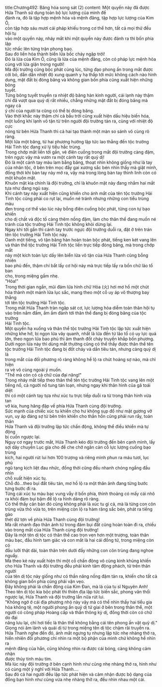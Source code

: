 title:Chương492: Băng hỏa song sát (2)
content:
Một quyền này đã được Hứa Thanh sử dụng toàn bộ lực lượng của mình để<br>đánh ra, đó là tập hợp mệnh hỏa và mệnh đăng, tập hợp lực lượng của Kim Ô,<br>còn tập hợp sáu mươi cái pháp khiếu trong cơ thể hơn, tất cả mọi thứ đều hội tụ<br>vào một quyền này, nháy mắt khi một quyền này được đánh ra thì bốn phía lập<br>tức nhấc lên từng trận phong bạo.<br>Sau đó liền hóa thành biển lửa bốc cháy ngập trời!<br>Đó là lửa của Kim Ô, cũng là lửa của mệnh đăng, còn có pháp lực mệnh hỏa<br>cùng với lửa giận trong người!<br>Mà đội trưởng cũng bộc phát cùng lúc, từng đạo phong ấn trong mắt được<br>cởi bỏ, dần dần nhiệt độ xung quanh y hạ thấp tới mức không cách nào hình<br>dung, mặt đất bị đóng băng và không gian bốn phía cũng xuất hiện những bông<br>tuyết.<br>Từng bông tuyết truyền ra nhiệt độ băng hàn kinh người, cái lạnh này thậm<br>chí đã vượt qua quỷ dị rất nhiều, chẳng những mặt đất bị đóng băng mà ngay cả<br>ý chí của người ta cũng có thể bị đóng băng.<br>Vào thời khắc này thậm chí cả bầu trời cũng xuất hiện dấu hiệu biến hóa,<br>một luồng khí lạnh vô tận từ trên người đội trưởng tản ra, cùng với nhiệt độ cực<br>nóng từ bên Hứa Thanh thì cả hai tạo thành một màn so sánh vô cùng rõ ràng.<br>Một lửa một băng, từ hai phương hướng lập tức lao thẳng đến tộc trưởng<br>Hải Tinh tộc đang xử lý tiểu hắc trùng.<br>Trong chớp mắt liền tới gần, vẻ điên cuồng trong mắt đội trưởng càng đậm,<br>trên ngực vậy mà vươn ra một cánh tay rất quỷ dị!<br>Đó là một cánh tay màu lam bằng băng, thoạt nhìn không giống như là tay<br>của nhân tộc, ở bên trên mọc đầy gai xương sắc bén nhìn thấy mà giật mình,<br>đồng thời khi bàn tay này mở ra, vậy mà trong lòng bàn tay thình lình còn có<br>một khuôn mặt.<br>Khuôn mặt kia chính là đội trưởng, chỉ là khuôn mặt này đang nhắm hai mắt<br>tựa như đang ngủ say.<br>Khi cánh tay này xuất hiện cũng khiến cho ánh mắt của tên tộc trưởng Hải<br>Tinh tộc cũng phải co rụt lại, muốn né tránh nhưng những con tiểu trùng màu<br>đen trong cơ thể vào lúc này bỗng điên cuồng bộc phát, từng con tự bạo khiến<br>cho dị chất và độc tố càng thêm nồng đậm, làm cho thân thể đang muốn né<br>tránh của tộc trưởng Hải Tinh tộc không khỏi dừng lại.<br>Ngay khi tới gần thì cánh tay trước ngực đội trưởng duỗi ra, đặt ở trên trán<br>tên tộc trưởng Hải Tinh tộc này.<br>Oanh một tiếng, vô tận băng hàn hoàn toàn bộc phát, tiếng ken két vang lên<br>và thân thể tộc trưởng Hải Tinh tộc liền trực tiếp đóng băng, mà trong chớp mắt<br>này một kích toàn lực dấy lên biển lửa vô tận của Hứa Thanh cũng bỗng nhiên<br>bao phủ đến, thậm chí bắt lấy cơ hội này mà trực tiếp lấy ra bốn chữ lão tổ ban<br>cho, trong miệng gầm nhẹ.<br>"Hỏa!"<br>Trong thời gian ngắn, mũi đám lửa hình chữ Hỏa (火) hơi mơ hồ một chút<br>hóa thành một mảnh lửa lục sắc, mang theo một cỗ uy áp vô thượng bay thẳng<br>tới tên tộc trưởng Hải Tinh tộc.<br>Trong mắt Hứa Thanh tràn ngập sát cơ, lực lượng hỏa diễm toàn thân hội tụ<br>vào trên nắm đấm, ầm ầm đánh tới thân thể đang bị đóng băng của tộc trưởng<br>Hải Tinh tộc.<br>Một quyền hạ xuống và thân thể tộc trưởng Hải Tinh tộc lập tức xuất hiện<br>những khe hở, bị ngọn lửa vây quanh, nhất là lửa đến từ lão tổ có uy lực quá<br>lớn, theo ngọn lửa bao phủ thì âm thanh đốt cháy truyền khắp bốn phương.<br>Dưới ngọn lửa này thì dùng mắt thường cũng có thể thấy được thân thể tên<br>tộc trưởng Hải Tinh tộc đang bị đốt cháy và dần tiêu tán, nhưng càng quỷ dị là<br>trong mắt của đối phương rõ ràng không hề lộ ra chút hoảng sợ nào, mà chỉ hiện<br>ra vẻ vô cùng ngoài ý muốn.<br>"Thế mà còn có cả chữ của đại năng!"<br>Trong nháy mắt tiếp theo thân thể tên tộc trưởng Hải Tinh tộc vang lên một<br>tiếng nổ, cả người nổ tung tán loạn, nhưng ngay khi thân hình của gã toái diệt<br>thì có một cánh tay tựa như xúc tu trực tiếp duỗi ra từ trong thân hình vừa tan<br>vỡ kia, hung hăng đập về phía Hứa Thanh cùng đội trưởng.<br>Sức mạnh của chiếc xúc tu khiến cho hư không sụp đổ như mặt gương vỡ<br>vụn, uy áp đáng sợ từ bên trên khiến cho thần hồn cũng phải run rẩy, toàn thân<br>Hứa Thanh và đội trưởng lập tức chấn động, không thể điều khiển mà tự động<br>bị cuốn ngược lại.<br>Nguy cơ ngay trước mắt, Hứa Thanh kéo đội trưởng đến bên cạnh mình, lấy<br>sợi dây chuyền Lục gia cho để che chở ngăn cản cỗ lực lượng cuồng bạo trùng<br>kích, hai người rút lui hơn 100 trượng và riêng mình phun ra máu tươi, lục phủ<br>ngũ tạng kịch liệt đau nhức, đồng thời cũng đều nhanh chóng ngẩng đầu nhìn<br>chỗ xuất hiện xúc tu.<br>Chỗ đó...theo bụi đất tiêu tán, mơ hồ lộ ra một thân ảnh đang từng bước<br>tưng bước đi ra.<br>Từng cái xúc tu màu bạc vung vẫy ở bốn phía, thỉnh thoảng có mấy cái nhô<br>ra khỏi đám bụi bặm để lộ ra hình dáng rõ ràng.<br>Có thể thấy căn bản đó cũng không phải là xúc tu gì cả, mà là từng con côn<br>trùng vừa thô vừa to, trên miệng còn lộ ra hàm răng sắc bén, phát ra tiếng gào<br>thét dữ tợn về phía Hứa Thanh cùng đội trưởng!<br>Mà rất nhanh đạo thân ảnh từ trong đám bụi đất cũng hoàn toàn đi ra, chiếu<br>vào trong mắt của Hứa Thanh cùng đội trưởng!<br>Đây là một tên dị tộc có thân thể cao trọn vẹn hơn một trượng, toàn thân<br>màu bạc, đầu hình tam giác và con mắt là hai cái đồng tử, trong miệng còn có<br>đầu lưỡi thật dài, toàn thân trên dưới đầy những con côn trùng đang nghoe<br>nguẩy.<br>Mà theo kẻ này xuất hiện thì một cỗ chấn động vô cùng kinh khủng khiến<br>cho Hứa Thanh và đội trưởng đều phải kinh tâm động phách, từ trên thân người<br>của tên dị tộc này giống như có thần năng nồng đậm tản ra, khiến cho tất cả<br>không gian bốn phía cũng phải vặn vẹo.<br>Đây không phải là chấn động của Kim Đan, mà là của tu sĩ Nguyên Anh!<br>Theo tên dị tộc kia bộc phát thì thiên địa lập tức biến sắc, phong vân thổi<br>ngược lại, Hứa Thanh và đội trưởng lần nữa rút lui.<br>"Không ngờ ở cái địa phương nhỏ này vậy mà có thể nhìn thấy hai tiểu gia<br>hỏa không tệ, một người phong ấn quỷ dị tứ giai ở bên trong thân thể, một<br>người có công pháp Hoàng cấp và thần thông kỳ dị, đồng thời còn có chữ do đại<br>năng lưu lại, chỉ hơi tiếc là thân thể không bằng cái tên phong ấn vật quỷ dị."<br>Giọng nói âm lãnh và quái dị từ trong miệng tên dị tộc chậm rãi truyền ra.<br>Hứa Thanh nghe đến đó, ánh mắt ngưng tụ nhưng lập tức nhẹ nhàng thở ra,<br>hiển nhiên đối phương chỉ nhìn ra một bộ phận của mình chứ không hề nhìn ra<br>mệnh đăng của hắn, cũng không nhìn ra được cái bóng, càng không cảm nhận<br>được thủy tinh màu tím.<br>Mà lúc này đội trưởng ở bên cạnh hình như cũng nhẹ nhàng thở ra, hình như<br>có cùng một ý nghĩ với Hứa Thanh....<br>Sau đó cả hai người đều lập tức phát hiện và cảm nhận được bộ dạng của<br>đồng bạn hình như cũng vừa nhẹ nhàng thở ra, đều nhìn nhau một cái.